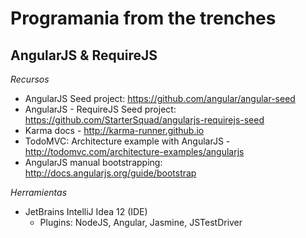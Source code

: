 # Programania from the trenches

## AngularJS & RequireJS

*Recursos*

 * AngularJS Seed project: https://github.com/angular/angular-seed
 * AngularJS - RequireJS Seed project: https://github.com/StarterSquad/angularjs-requirejs-seed
 * Karma docs - http://karma-runner.github.io
 * TodoMVC: Architecture example with AngularJS - http://todomvc.com/architecture-examples/angularjs
 * AngularJS manual bootstrapping: http://docs.angularjs.org/guide/bootstrap

*Herramientas*

 * JetBrains IntelliJ Idea 12 (IDE)
   * Plugins: NodeJS, Angular, Jasmine, JSTestDriver